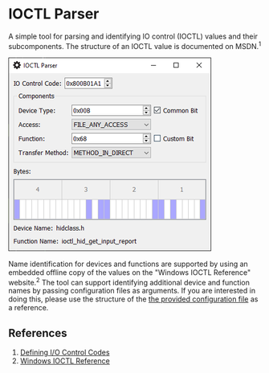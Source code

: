 # IOCTL Parser

A simple tool for parsing and identifying IO control (IOCTL) values and their subcomponents.
The structure of an IOCTL value is documented on MSDN.<sup>1</sup>

![IOCTL Parser](screenshot.png)

Name identification for devices and functions are supported by using an embedded offline copy of the values on the "Windows IOCTL Reference" website.<sup>2</sup>
The tool can support identifying additional device and function names by passing configuration files as arguments.
If you are interested in doing this, please use the structure of the [the provided configuration file](resources/IOCTLs.ini) as a reference.

## References

1. [Defining I/O Control Codes](https://docs.microsoft.com/en-us/windows-hardware/drivers/kernel/defining-i-o-control-codes)
2. [Windows IOCTL Reference](http://www.ioctls.net/)